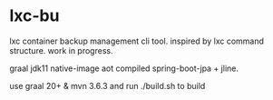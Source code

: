 # lxc-bu

lxc container backup management cli tool. inspired by lxc command structure. work in progress. 

graal jdk11 native-image aot compiled spring-boot-jpa  + jline.

use graal 20+ & mvn 3.6.3 and run ./build.sh to build 
